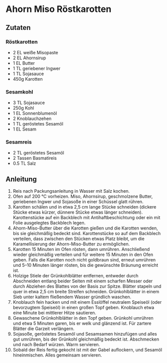 # Ahorn Miso Röstkarotten
## Zutaten
### Röstkarotten
- 2 EL weiße Misopaste
- 2 EL Ahornsirup
- 1 EL Butter
- 1 TL geriebener Ingwer
- 1 TL Sojasauce
- 450g Karotten

### Sesamkohl
- 3 TL Sojasauce
- 250g Kohl
- 1 EL Sonnenblumenöl
- 2 Knoblauchzehen
- 1 TL geröstetes Sesamöl
- 1 EL Sesam

### Sesamreis
- 2 TL geröstetes Sesamöl
- 2 Tassen Basmatireis
- 0.5 TL Salz

## Anleitung
1. Reis nach Packungsanleitung in Wasser mit Salz kochen.
2. Ofen auf 200 °C vorheizen. Miso, Ahornsirup, geschmolzene Butter, geriebenen Ingwer und Sojasoße in einer Schüssel glatt rühren.
3. Karotten schälen und in etwa 2,5 cm lange Stücke schneiden (dickere Stücke etwas kürzer, dünnere Stücke etwas länger schneiden). Karottenstücke auf ein Backblech mit Antihaftbeschichtung oder ein mit Folie ausgelegtes Backblech legen.
4. Ahorn-Miso-Butter über die Karotten gießen und die Karotten wenden, bis sie gleichmäßig bedeckt sind. Karottenstücke so auf dem Backblech verteilen, dass zwischen den Stücken etwas Platz bleibt, um die Karamellisierung der Ahorn-Miso-Butter zu ermöglichen.
5. Karotten 15 Minuten im Ofen rösten, dann umrühren. Anschließend wieder gleichmäßig verteilen und für weitere 15 Minuten in den Ofen geben. Falls die Karotten noch nicht goldbraun sind, erneut umrühren und 5–10 Minuten länger rösten, bis die gewünschte Bräunung erreicht ist.
6. Holzige Stiele der Grünkohlblätter entfernen, entweder durch Abschneiden entlang beider Seiten mit einem scharfen Messer oder durch Abziehen des Blattes von der Basis zur Spitze. Blätter stapeln und quer in etwa 2,5 cm breite Streifen schneiden. Grünkohlblätter in einem Sieb unter kaltem fließendem Wasser gründlich waschen.
7. Knoblauch fein hacken und mit einem Esslöffel neutralem Speiseöl (oder bevorzugtem Speiseöl) in einen großen Topf geben. Knoblauch etwa eine Minute bei mittlerer Hitze sautieren.
8. Gewaschene Grünkohlblätter in den Topf geben. Grünkohl umrühren und etwa 5 Minuten garen, bis er welk und glänzend ist. Für zartere Blätter die Garzeit verlängern.
9. Sojasoße, geröstetes Sesamöl und Sesamsamen hinzufügen und alles gut umrühren, bis der Grünkohl gleichmäßig bedeckt ist. Abschmecken und nach Bedarf würzen. Warm servieren.
10. Sobald der Reis fertig gekocht ist mit der Gabel auflockern, und Sesamöl hineinmischen. Alles gemeinsam servieren.
